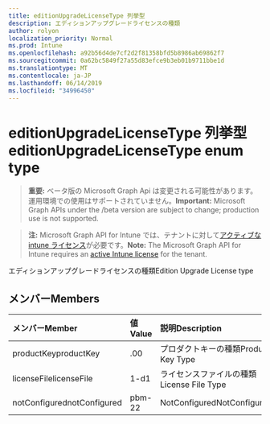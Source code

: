 ```yaml
---
title: editionUpgradeLicenseType 列挙型
description: エディションアップグレードライセンスの種類
author: rolyon
localization_priority: Normal
ms.prod: Intune
ms.openlocfilehash: a92b56d4de7cf2d2f81358bfd5b8986ab69862f7
ms.sourcegitcommit: 0a62bc5849f27a55d83efce9b3eb01b9711bbe1d
ms.translationtype: MT
ms.contentlocale: ja-JP
ms.lasthandoff: 06/14/2019
ms.locfileid: "34996450"
---
```

# <a name="editionupgradelicensetype-enum-type"></a><span data-ttu-id="197ca-103">editionUpgradeLicenseType 列挙型</span><span class="sxs-lookup"><span data-stu-id="197ca-103">editionUpgradeLicenseType enum type</span></span>

> <span data-ttu-id="197ca-104">**重要:** ベータ版の Microsoft Graph Api は変更される可能性があります。運用環境での使用はサポートされていません。</span><span class="sxs-lookup"><span data-stu-id="197ca-104">**Important:** Microsoft Graph APIs under the /beta version are subject to change; production use is not supported.</span></span>

> <span data-ttu-id="197ca-105">**注:** Microsoft Graph API for Intune では、テナントに対して[アクティブな intune ライセンス](https://go.microsoft.com/fwlink/?linkid=839381)が必要です。</span><span class="sxs-lookup"><span data-stu-id="197ca-105">**Note:** The Microsoft Graph API for Intune requires an [active Intune license](https://go.microsoft.com/fwlink/?linkid=839381) for the tenant.</span></span>

<span data-ttu-id="197ca-106">エディションアップグレードライセンスの種類</span><span class="sxs-lookup"><span data-stu-id="197ca-106">Edition Upgrade License type</span></span>

## <a name="members"></a><span data-ttu-id="197ca-107">メンバー</span><span class="sxs-lookup"><span data-stu-id="197ca-107">Members</span></span>
|<span data-ttu-id="197ca-108">メンバー</span><span class="sxs-lookup"><span data-stu-id="197ca-108">Member</span></span>|<span data-ttu-id="197ca-109">値</span><span class="sxs-lookup"><span data-stu-id="197ca-109">Value</span></span>|<span data-ttu-id="197ca-110">説明</span><span class="sxs-lookup"><span data-stu-id="197ca-110">Description</span></span>|
|:---|:---|:---|
|<span data-ttu-id="197ca-111">productKey</span><span class="sxs-lookup"><span data-stu-id="197ca-111">productKey</span></span>|<span data-ttu-id="197ca-112">.0</span><span class="sxs-lookup"><span data-stu-id="197ca-112">0</span></span>|<span data-ttu-id="197ca-113">プロダクトキーの種類</span><span class="sxs-lookup"><span data-stu-id="197ca-113">Product Key Type</span></span>|
|<span data-ttu-id="197ca-114">licenseFile</span><span class="sxs-lookup"><span data-stu-id="197ca-114">licenseFile</span></span>|<span data-ttu-id="197ca-115">1-d</span><span class="sxs-lookup"><span data-stu-id="197ca-115">1</span></span>|<span data-ttu-id="197ca-116">ライセンスファイルの種類</span><span class="sxs-lookup"><span data-stu-id="197ca-116">License File Type</span></span>|
|<span data-ttu-id="197ca-117">notConfigured</span><span class="sxs-lookup"><span data-stu-id="197ca-117">notConfigured</span></span>|<span data-ttu-id="197ca-118">pbm-2</span><span class="sxs-lookup"><span data-stu-id="197ca-118">2</span></span>|<span data-ttu-id="197ca-119">NotConfigured</span><span class="sxs-lookup"><span data-stu-id="197ca-119">NotConfigured</span></span>|





